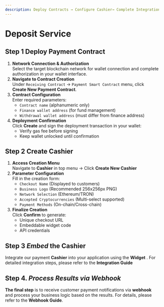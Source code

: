 ```yaml
---
description: Deploy Contracts → Configure Cashier→ Complete Integration
---
```


# Deposit Service

## Step 1   Deploy Payment Contract&#x20;



1. **Network Connection & Authorization**\
   Select the target blockchain network for wallet connection and complete authorization in your wallet interface.
2. **Navigate to Contract Creation**\
   Under `Receiving Contract` → `Payment Smart Contract` menu, click **Create New Payment Contract**.
3. **Contract Configuration**\
   Enter required parameters:
   * `Contract name` (alphanumeric only)
   * `Finance wallet address` (for fund management)
   * `Withdrawal wallet address` (must differ from finance address)
4. **Deployment Confirmation**\
   Click **Create** and sign the deployment transaction in your wallet:
   * Verify gas fee before signing
   * Keep wallet unlocked until confirmation



## Step 2  Create Cashier&#x20;

1. **Access Creation Menu**\
   Navigate to **Cashier** in top menu → Click **Create New Cashier**&#x20;
2. **Parameter Configuration**\
   Fill in the creation form:
   * `Checkout Name` (Displayed to customers)
   * `Business Logo` (Recommended 256x256px PNG)
   * `Network Selection` (Ethereum/TRON)
   * `Accepted Cryptocurrencies` (Multi-select supported)
   * `Payment Methods` (On-chain/Cross-chain)
3. **Finalize Creation**\
   Click **Confirm** to generate:
   * Unique checkout URL
   * Embeddable widget code
   * API credentials



## Step 3  _Embed_ **the Cashier**

Integrate our payment **Cashier**  into your application using the **Widget** . For detailed integration steps, please refer to the **Integration Guide**&#x20;



## **Step 4.** _Process Results via Webhook_&#x20;

**The final step** is to receive customer payment notifications via **webhook** and process your business logic based on the results. For details, please refer to the **Webhook Guide**.

